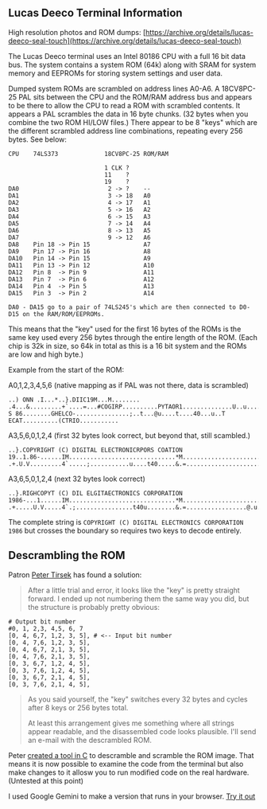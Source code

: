 ## Lucas Deeco Terminal Information 

High resolution photos and ROM dumps: [https://archive.org/details/lucas-deeco-seal-touch](https://archive.org/details/lucas-deeco-seal-touch)

The Lucas Deeco terminal uses an Intel 80186 CPU with a full 16 bit data bus. The system contains a system ROM (64k) along with SRAM for system memory and EEPROMs for storing system settings and user data.

Dumped system ROMs are scrambled on address lines A0-A6. A 18CV8PC-25 PAL sits between the CPU and the ROM/RAM address bus and appears to be there to allow the CPU to read a ROM with scrambled contents. It appears a PAL scrambles the data in 16 byte chunks. (32 bytes when you combine the two ROM HI/LOW files.) There appear to be 8 "keys" which are the different scrambled address line combinations, repeating every 256 bytes. See below:

```
CPU    74LS373             18CV8PC-25 ROM/RAM

                           1 CLK ?
                           11    ?
                           19    ?
DA0                         2 -> ?    --
DA1                         3 -> 18   A0
DA2                         4 -> 17   A1
DA3                         5 -> 16   A2
DA4                         6 -> 15   A3
DA5                         7 -> 14   A4
DA6                         8 -> 13   A5
DA7                         9 -> 12   A6
DA8    Pin 18 -> Pin 15               A7
DA9    Pin 17 -> Pin 16               A8
DA10   Pin 14 -> Pin 15               A9
DA11   Pin 13 -> Pin 12               A10
DA12   Pin 8  -> Pin 9                A11
DA13   Pin 7  -> Pin 6                A12
DA14   Pin 4  -> Pin 5                A13
DA15   Pin 3  -> Pin 2                A14

DA0 - DA15 go to a pair of 74LS245's which are then connected to D0-D15 on the RAM/ROM/EEPROMs. 
```

This means that the "key" used for the first 16 bytes of the ROMs is the same key used every 256 bytes through the entire length of the ROM. (Each chip is 32k in size, so 64k in total as this is a 16 bit system and the ROMs are low and high byte.)

Example from the start of the ROM:

A0,1,2,3,4,5,6 (native mapping as if PAL was not there, data is scrambled)
```
..) ONN .I...*..}.DIIC19M...M........ .4...&.........+`....=...#COGIRP..........PYTAOR1..............U..u............V..........RIL S 86........GHELCO-...............;..t...@u....t....40...u..T ECAT..........(CTRIO...........
```

A3,5,6,0,1,2,4 (first 32 bytes look correct, but beyond that, still scambled.)
```
..}.COPYRIGHT (C) DIGITAL ELECTRONICRPORS COATION 19..1.86-......IM..............................*M............................................T...........t...). .+.U.V.........4`.....;...........u....t40.....&.=.....................@.u.$.....#....u.......
```

A3,6,5,0,1,2,4 (next 32 bytes look correct)
```
..}.RIGHCOPYT (C) DIL ELGITAECTRONICS CORPORATION 1986-...1......IM..............................*M............................................T.......t.......). .+.....U.V.....4`.;................t40u........&.=.................@.u.....$.....#u...........
```

The complete string is `COPYRIGHT (C) DIGITAL ELECTRONICS CORPORATION 1986` but crosses the boundary so requires two keys to decode entirely.

## Descrambling the ROM

Patron [Peter Tirsek](https://github.com/tirsek/lucasdeeco) has found a solution:

>After a little trial and error, it looks like the "key" is pretty  straight forward. I ended up not numbering them the same way you did, 
 but the structure is probably pretty obvious:

```
# Output bit number
#0, 1, 2,3, 4,5, 6, 7
[0, 4, 6,7, 1,2, 3, 5], # <-- Input bit number
[0, 4, 7,6, 1,2, 3, 5],
[0, 4, 6,7, 2,1, 3, 5],
[0, 4, 7,6, 2,1, 3, 5],
[0, 3, 6,7, 1,2, 4, 5],
[0, 3, 7,6, 1,2, 4, 5],
[0, 3, 6,7, 2,1, 4, 5],
[0, 3, 7,6, 2,1, 4, 5],
```

>As you said yourself, the "key" switches every 32 bytes and cycles after 8 keys or 256 bytes total.
>
>At least this arrangement gives me something where all strings appear  readable, and the disassembled code looks plausible. I'll send an e-mail with the descrambled ROM.

Peter [created a tool in C](https://github.com/misterblack1/lucasdeeco/tree/main/rom_descrambler) to descramble and scramble the ROM image. That means it is now possible to examine the code from the terminal but also make changes to it allosw you to run modified code on the real hardware. (Untested at this point)

I used Google Gemini to make a version that runs in your browser. [Try it out](https://htmlpreview.github.io/?https://raw.githubusercontent.com/misterblack1/lucasdeeco/refs/heads/main/Lucas%20Deeco%20ROM%20(de)scrambler.html)
